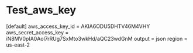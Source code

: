 # Test_aws_key
[default]
aws_access_key_id = AKIA6ODU5DHTV46M4VHY
aws_secret_access_key = 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
output = json
region = us-east-2
